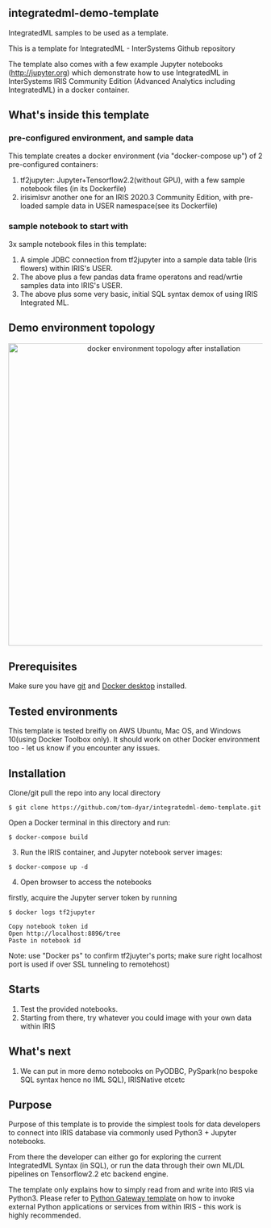 ## integratedml-demo-template
IntegratedML samples to be used as a template.

This is a template for IntegratedML - InterSystems Github repository

The template also comes with a few example Jupyter notebooks (http://jupyter.org) which demonstrate how to use IntegratedML in InterSystems IRIS Community Edition (Advanced Analytics including IntegratedML) in a docker container.

## What's inside this template

### pre-configured environment, and sample data
This template creates a docker environment (via "docker-compose up") of 2 pre-configured containers:
  1. tf2jupyter: Jupyter+Tensorflow2.2(without GPU), with a few sample notebook files (in its Dockerfile)
  2. irisimlsvr another one for an IRIS 2020.3 Community Edition, with pre-loaded sample data in USER namespace(see its Dockerfile)

### sample notebook to start with
3x sample notebook files in this template:
  1. A simple JDBC connection from tf2jupyter into a sample data table (Iris flowers) within IRIS's USER.
  2. The above plus a few pandas data frame operatons and read/wrtie samples data into IRIS's USER.
  3. The above plus some very basic, initial SQL syntax demox of using IRIS Integrated ML.

## Demo environment topology
<p align="center">
  <img src="environment_topology_demo_template.PNG" width="600" title="docker environment topology after installation">
</p>

## Prerequisites
Make sure you have [git](https://git-scm.com/book/en/v2/Getting-Started-Installing-Git) and [Docker desktop](https://www.docker.com/products/docker-desktop) installed.

## Tested environments
This template is tested breifly on AWS Ubuntu, Mac OS, and Windows 10(using Docker Toolbox only). It should work on other Docker environment too - let us know if you encounter any issues.

## Installation

Clone/git pull the repo into any local directory

```
$ git clone https://github.com/tom-dyar/integratedml-demo-template.git
```

Open a Docker terminal in this directory and run:

```
$ docker-compose build
```

3. Run the IRIS container, and Jupyter notebook server images:

```
$ docker-compose up -d
```

4. Open browser to access the notebooks

firstly, acquire the Jupyter server token by running
```
$ docker logs tf2jupyter
```
```
Copy notebook token id
Open http://localhost:8896/tree  
Paste in notebook id
```
Note: use "Docker ps" to confirm tf2juyter's ports; make sure right localhost port is used if over SSL tunneling to remotehost)


## Starts
1. Test the provided notebooks.
2. Starting from there, try whatever you could image with your own data within IRIS


## What's next
1. We can put in more demo notebooks on PyODBC, PySpark(no bespoke SQL syntax hence no IML SQL), IRISNative etcetc


## Purpose
Purpose of this template is to provide the simplest tools for data developers to connect into IRIS database via commonly used Python3 +  Jupyter notebooks. 

From there the developer can either go for exploring the current IntegratedML Syntax (in SQL), or run the data through their own ML/DL pipelines on Tensorflow2.2 etc backend engine.  

The template only explains how to simply read from and write into IRIS via Python3. Please refer to [Python Gateway template](https://openexchange.intersystems.com/package/PythonGateway-Template) on how to invoke external Python applications or services from within IRIS - this work is highly recommended.  
